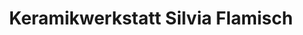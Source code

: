 ---
title: "Keramikwerkstatt Silvia Flamisch"
url: /thedinghausen/keramikwerkstatt-silvia-flamisch/
shop: Raumausstattung
---